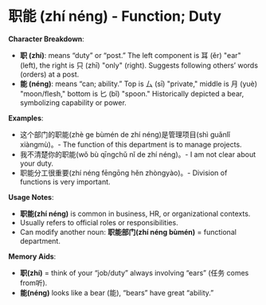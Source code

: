 # **职能 (zhí néng) - Function; Duty**

**Character Breakdown**:  
- **职 (zhí)**: means “duty” or “post.” The left component is 耳 (ěr) "ear" (left), the right is 只 (zhī) "only" (right). Suggests following others’ words (orders) at a post.  
- **能 (néng)**: means “can; ability.” Top is 厶 (sī) "private," middle is 月 (yuè) "moon/flesh," bottom is 匕 (bǐ) "spoon." Historically depicted a bear, symbolizing capability or power.

**Examples**:  
- 这个部门的职能(zhè ge bùmén de zhí néng)是管理项目(shì guǎnlǐ xiàngmù)。- The function of this department is to manage projects.  
- 我不清楚你的职能(wǒ bù qīngchǔ nǐ de zhí néng)。- I am not clear about your duty.  
- 职能分工很重要(zhí néng fēngōng hěn zhòngyào)。- Division of functions is very important.

**Usage Notes**:  
- **职能(zhí néng)** is common in business, HR, or organizational contexts.  
- Usually refers to official roles or responsibilities.  
- Can modify another noun: **职能部门(zhí néng bùmén)** = functional department.

**Memory Aids**:  
- **职(zhí)** = think of your “job/duty” always involving “ears” (任务 comes from听).  
- **能(néng)** looks like a bear (能), “bears” have great “ability.”